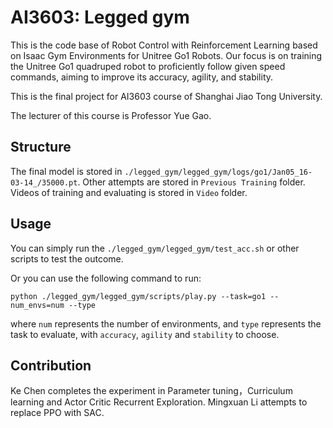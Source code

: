 # AI3603: Legged gym

This is the code base of Robot Control with Reinforcement Learning based on Isaac Gym Environments for Unitree Go1 Robots. Our focus is on training the Unitree Go1 quadruped robot to proficiently follow given speed commands, aiming to improve its accuracy, agility, and stability.

This is the final project for AI3603 course of Shanghai Jiao Tong University.

The lecturer of this course is Professor Yue Gao.

## Structure
The final model is stored in `./legged_gym/legged_gym/logs/go1/Jan05_16-03-14_/35000.pt`. Other attempts are stored in `Previous Training` folder. Videos of training and evaluating is stored in `Video` folder.

## Usage
You can simply run the `./legged_gym/legged_gym/test_acc.sh` or other scripts to test the outcome. 

Or you can use the following command to run:

```
python ./legged_gym/legged_gym/scripts/play.py --task=go1 --num_envs=num --type
```

where `num` represents the number of environments, and `type` represents the task to evaluate, with `accuracy`, `agility` and `stability` to choose.

## Contribution
Ke Chen completes the experiment in Parameter tuning，Curriculum learning and Actor Critic Recurrent Exploration. Mingxuan Li attempts to replace PPO with SAC.
